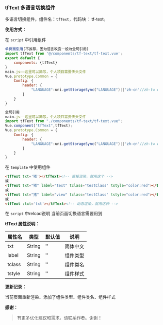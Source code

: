 ### tfText 多语言切换组件

多语言切换组件，组件名：``tfText``，代码块： tf-text。

**使用方式：**

在 ``script`` 中引用组件 

```javascript
单页面引用(不推荐，因为语言改变一般为全局引用)
import tfText from '@/components/tf-text/tf-text.vue';
export default {
    components: {tfText}
}
main.js——这里可以简写，个人项目需要传头文件
Vue.prototype.Common = {
	Config: {
		header: {
			"LANGUAGE":uni.getStorageSync("LANGUAGE")||"zh-cn"//zh-tw en
		}
	}
}

全局引用
main.js——这里可以简写，个人项目需要传头文件
import tfText from "./components/tf-text/tf-text.vue";
Vue.component("tfText",tfText);
Vue.prototype.Common = {
	Config: {
		header: {
			"LANGUAGE":uni.getStorageSync("LANGUAGE")||"zh-cn"//zh-tw en
		}
	}
}
```

在 ``template`` 中使用组件

```html
<tfText txt='猪'></tfText><!-- 直接渲染，就用这个 -->
或
<tfText txt="猪" label="text" tclass="testClass" tstyle="color:red"></tfText><!-- text组件用这个 -->
或
<tfText txt="猪" label="view" tclass="testClass" tstyle="color:red"></tfText><!-- view组件用这个 -->
或
<tfText :txt='txt'></tfText><!-- 动态渲染，就用这种 -->
```

在 ``script`` 中reload说明
当前页面切换语言需要用到

**tfText 属性说明：**

|属性名		|类型	|默认值	                    |说明					|
|---		|----	|---	                    |---					|
|txt		|String	|''	            			|简体中文				|
|label		|String	|''	            			|组件类型				|
|tclass		|String	|''	            			|组件类名				|
|tstyle		|String	|''	            			|组件样式				|

**更新记录：**

当前页面重新渲染、添加了组件类型、组件类名、组件样式

**感谢：**

> 有更多优化建议和需求，请联系作者。谢谢！
